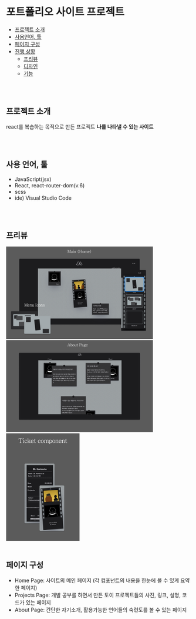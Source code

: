 # 포트폴리오 사이트 프로젝트

- [프로젝트 소개](#프로젝트-소개)
- [사용언어, 툴](#사용-언어-툴)
- [페이지 구성](#페이지-구성)
- [진행 상황](#진행-상황)
  - [프리뷰](#프리뷰)
  - [디자인](#디자인)
  - [기능](#기능)

<br>
<br>

## 프로젝트 소개

react를 복습하는 목적으로 만든 프로젝트
**나를 나타낼 수 있는 사이트**

<br>
<br>

## 사용 언어, 툴

- JavaScript(jsx)
- React, react-router-dom(v.6)
- scss
- ide) Visual Studio Code

<br>
<br>

## 프리뷰

<img src="./src/asstes/preview/preview-home.png" alt="drawing" width="400"/>
<img src="./src/asstes/preview/preview-about.png" alt="drawing" width="400"/>
<img src="./src/asstes/preview/preview-ticket.png" alt="drawing" width="200"/>

<br>
<br>

## 페이지 구성

- Home Page: 사이트의 메인 페이지 (각 컴포넌트의 내용을 한눈에 볼 수 있게 요약한 페이지)
- Projects Page: 개발 공부를 하면서 만든 토이 프로젝트들의 사진, 링크, 설명, 코드가 있는 페이지
- About Page: 간단한 자기소개, 활용가능한 언어들의 숙련도를 볼 수 있는 페이지

<br>
<br>

